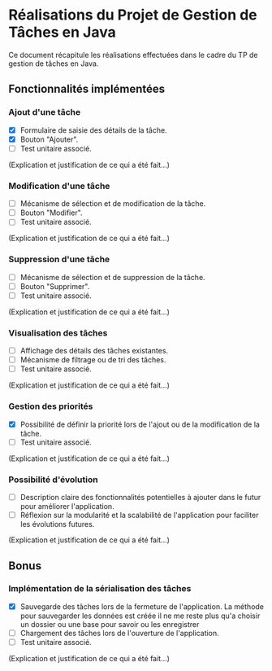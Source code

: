 # Réalisations du Projet de Gestion de Tâches en Java

Ce document récapitule les réalisations effectuées dans le cadre du TP de gestion de tâches en Java.

## Fonctionnalités implémentées

### Ajout d'une tâche

- [X] Formulaire de saisie des détails de la tâche.
- [X] Bouton "Ajouter".
- [ ] Test unitaire associé.

(Explication et justification de ce qui a été fait...)

### Modification d'une tâche

- [ ] Mécanisme de sélection et de modification de la tâche.
- [ ] Bouton "Modifier".
- [ ] Test unitaire associé.

(Explication et justification de ce qui a été fait...)

### Suppression d'une tâche

- [ ] Mécanisme de sélection et de suppression de la tâche.
- [ ] Bouton "Supprimer".
- [ ] Test unitaire associé.

(Explication et justification de ce qui a été fait...)

### Visualisation des tâches

- [ ] Affichage des détails des tâches existantes.
- [ ] Mécanisme de filtrage ou de tri des tâches.
- [ ] Test unitaire associé.

(Explication et justification de ce qui a été fait...)

### Gestion des priorités

- [X] Possibilité de définir la priorité lors de l'ajout ou de la modification de la tâche.
- [ ] Test unitaire associé.

(Explication et justification de ce qui a été fait...)

### Possibilité d'évolution

- [ ] Description claire des fonctionnalités potentielles à ajouter dans le futur pour améliorer l'application.
- [ ] Réflexion sur la modularité et la scalabilité de l'application pour faciliter les évolutions futures.

(Explication et justification de ce qui a été fait...)

## Bonus

### Implémentation de la sérialisation des tâches

- [X] Sauvegarde des tâches lors de la fermeture de l'application.
La méthode pour sauvegarder les données est créée il ne me reste plus qu'a choisir un dossier ou une base pour savoir ou les enregistrer
- [ ] Chargement des tâches lors de l'ouverture de l'application.
- [ ] Test unitaire associé.

(Explication et justification de ce qui a été fait...)
